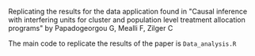 Replicating the results for the data application found in "Causal inference with interfering units for cluster and population level treatment allocation programs" by Papadogeorgou G, Mealli F, Zilger C

The main code to replicate the results of the paper is ```Data_analysis.R```
